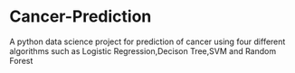 # Cancer-Prediction
A python data science project for prediction of cancer using four different algorithms such as Logistic Regression,Decison Tree,SVM and Random Forest
